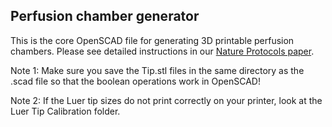 ## Perfusion chamber generator

This is the core OpenSCAD file for generating 3D printable perfusion chambers. Please see detailed instructions in our [Nature Protocols paper](https://rdcu.be/clcY7).

Note 1: Make sure you save the Tip.stl files in the same directory as the .scad file so that the boolean operations work in OpenSCAD!

Note 2: If the Luer tip sizes do not print correctly on your printer, look at the Luer Tip Calibration folder.
